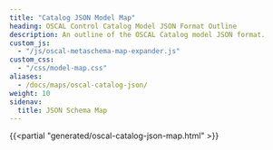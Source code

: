```yaml
---
title: "Catalog JSON Model Map"
heading: OSCAL Control Catalog Model JSON Format Outline
description: An outline of the OSCAL Catalog model JSON format.
custom_js:
  - "/js/oscal-metaschema-map-expander.js"
custom_css:
  - "/css/model-map.css"
aliases:
  - /docs/maps/oscal-catalog-json/
weight: 10
sidenav:
  title: JSON Schema Map
---
```


{{<partial "generated/oscal-catalog-json-map.html" >}}
